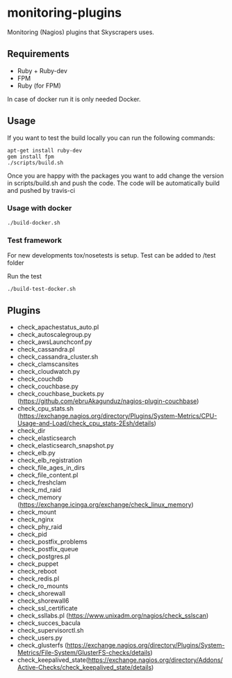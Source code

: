 monitoring-plugins
==================

Monitoring (Nagios) plugins that Skyscrapers uses.

## Requirements

- Ruby + Ruby-dev
- FPM
- Ruby (for FPM)

In case of docker run it is only needed Docker.

## Usage
If you want to test the build locally you can run the following commands:
```
apt-get install ruby-dev
gem install fpm
./scripts/build.sh
```

Once you are happy with the packages you want to add change the version in scripts/build.sh and push the code.
The code will be automatically build and pushed by travis-ci
### Usage with docker

```
./build-docker.sh
```

### Test framework

For new developments tox/nosetests is setup. Test can be added to /test folder

Run the test
```
./build-test-docker.sh
```


## Plugins

- check_apachestatus_auto.pl
- check_autoscalegroup.py
- check_awsLaunchconf.py
- check_cassandra.pl
- check_cassandra_cluster.sh
- check_clamscansites
- check_cloudwatch.py
- check_couchdb
- check_couchbase.py
- check_couchbase_buckets.py (https://github.com/ebruAkagunduz/nagios-plugin-couchbase)
- check_cpu_stats.sh (https://exchange.nagios.org/directory/Plugins/System-Metrics/CPU-Usage-and-Load/check_cpu_stats-2Esh/details)
- check_dir
- check_elasticsearch
- check_elasticsearch_snapshot.py
- check_elb.py
- check_elb_registration
- check_file_ages_in_dirs
- check_file_content.pl
- check_freshclam
- check_md_raid
- check_memory (https://exchange.icinga.org/exchange/check_linux_memory)
- check_mount
- check_nginx
- check_phy_raid
- check_pid
- check_postfix_problems
- check_postfix_queue
- check_postgres.pl
- check_puppet
- check_reboot
- check_redis.pl
- check_ro_mounts
- check_shorewall
- check_shorewall6
- check_ssl_certificate
- check_ssllabs.pl (https://www.unixadm.org/nagios/check_sslscan)
- check_succes_bacula
- check_supervisorctl.sh
- check_users.py
- check_glusterfs (https://exchange.nagios.org/directory/Plugins/System-Metrics/File-System/GlusterFS-checks/details)
- check_keepalived_state(https://exchange.nagios.org/directory/Addons/Active-Checks/check_keepalived_state/details)
